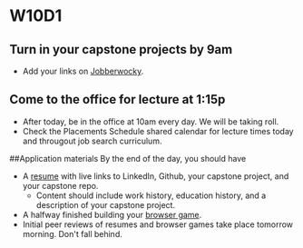 # W10D1

## Turn in your capstone projects by 9am 
* Add your links on [Jobberwocky][Jobberwocky].  

## Come to the office for lecture at 1:15p
* After today, be in the office at 10am every day.  We will be taking roll.
* Check the Placements Schedule shared calendar for lecture times today and througout job search curriculum.


##Application materials
By the end of the day, you should have
  * A [resume][resume] with live links to LinkedIn, Github, your capstone project, and your capstone repo.  
      * Content should include work history, education history, and a description of your capstone project.  
  * A halfway finished building your [browser game][browser-game].
* Initial peer reviews of resumes and browser games take place tomorrow morning.  Don't fall behind.  

[capstone-checklist]: https://github.com/appacademy/capstone-project-curriculum/blob/master/readings/capstone-checklist.md
[resume]: ../self-presentation/resume.md
[browser-game]: ../self-presentation/browser_game.md
[Jobberwocky]: http://progress.appacademy.io/jobberwocky
